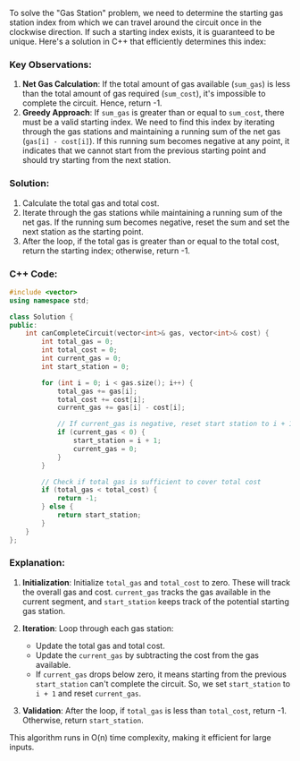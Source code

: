 To solve the "Gas Station" problem, we need to determine the starting gas station index from which we can travel around the circuit once in the clockwise direction. If such a starting index exists, it is guaranteed to be unique. Here's a solution in C++ that efficiently determines this index:

### Key Observations:

1. **Net Gas Calculation**: If the total amount of gas available (`sum_gas`) is less than the total amount of gas required (`sum_cost`), it's impossible to complete the circuit. Hence, return -1.
2. **Greedy Approach**: If `sum_gas` is greater than or equal to `sum_cost`, there must be a valid starting index. We need to find this index by iterating through the gas stations and maintaining a running sum of the net gas (`gas[i] - cost[i]`). If this running sum becomes negative at any point, it indicates that we cannot start from the previous starting point and should try starting from the next station.

### Solution:

1. Calculate the total gas and total cost.
2. Iterate through the gas stations while maintaining a running sum of the net gas. If the running sum becomes negative, reset the sum and set the next station as the starting point.
3. After the loop, if the total gas is greater than or equal to the total cost, return the starting index; otherwise, return -1.

### C++ Code:
```cpp
#include <vector>
using namespace std;

class Solution {
public:
    int canCompleteCircuit(vector<int>& gas, vector<int>& cost) {
        int total_gas = 0;
        int total_cost = 0;
        int current_gas = 0;
        int start_station = 0;

        for (int i = 0; i < gas.size(); i++) {
            total_gas += gas[i];
            total_cost += cost[i];
            current_gas += gas[i] - cost[i];

            // If current_gas is negative, reset start station to i + 1
            if (current_gas < 0) {
                start_station = i + 1;
                current_gas = 0;
            }
        }

        // Check if total gas is sufficient to cover total cost
        if (total_gas < total_cost) {
            return -1;
        } else {
            return start_station;
        }
    }
};
```

### Explanation:

1. **Initialization**: Initialize `total_gas` and `total_cost` to zero. These will track the overall gas and cost. `current_gas` tracks the gas available in the current segment, and `start_station` keeps track of the potential starting gas station.

2. **Iteration**: Loop through each gas station:
   - Update the total gas and total cost.
   - Update the `current_gas` by subtracting the cost from the gas available.
   - If `current_gas` drops below zero, it means starting from the previous `start_station` can't complete the circuit. So, we set `start_station` to `i + 1` and reset `current_gas`.

3. **Validation**: After the loop, if `total_gas` is less than `total_cost`, return -1. Otherwise, return `start_station`.

This algorithm runs in O(n) time complexity, making it efficient for large inputs.
